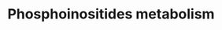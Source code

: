 ---
annotations:
- id: DOID:1056
  parent: genetic disease
  type: Disease Ontology
  value: oculocerebrorenal syndrome
- id: PW:0002417
  parent: classic metabolic pathway
  type: Pathway Ontology
  value: phosphatidylinositol metabolic pathway
- id: DOID:0110191
  parent: genetic disease
  type: Disease Ontology
  value: Charcot-Marie-Tooth disease type 4B1
- id: DOID:0060448
  type: Disease Ontology
  value: Fleck corneal dystrophy
- id: DOID:14717
  type: Disease Ontology
  value: centronuclear myopathy
authors:
- DeSl
- Egonw
- ElisaSantarsiero
description: Phosphatidylinositols are a family of lipids under the phosphatidylglyceride
  class. This pathway specifies several metabolic conversions between PIP, PIP2, PIP3
  and other metabolites. Phosphorylation sites on the individual metabolites are drawn
  as states, with the location added as a number.  The main interactions within this
  pathway are based on Figure 1 of [https://doi.org/10.1038/nmeth867 Rusten et al],
  annotated with biochemical interaction database [https://www.rhea-db.org/ Rhea],
  and diseases (depicted in pink) with corresponding [https://www.omim.org/ OMIM-identifiers.].
  Dashed lines depict proposed interactions which have not been characterised (yet)
last-edited: 2020-10-02
ndex: 55dbfeb4-8b74-11eb-9e72-0ac135e8bacf
organisms:
- Homo sapiens
redirect_from:
- /index.php/Pathway:WP4971
- /instance/WP4971
- /instance/WP4971_rr122106
revision: r122106
schema-jsonld:
- '@context': https://schema.org/
  '@id': https://wikipathways.github.io/pathways/WP4971.html
  '@type': Dataset
  creator:
    '@type': Organization
    name: WikiPathways
  description: Phosphatidylinositols are a family of lipids under the phosphatidylglyceride
    class. This pathway specifies several metabolic conversions between PIP, PIP2,
    PIP3 and other metabolites. Phosphorylation sites on the individual metabolites
    are drawn as states, with the location added as a number.  The main interactions
    within this pathway are based on Figure 1 of [https://doi.org/10.1038/nmeth867
    Rusten et al], annotated with biochemical interaction database [https://www.rhea-db.org/
    Rhea], and diseases (depicted in pink) with corresponding [https://www.omim.org/
    OMIM-identifiers.]. Dashed lines depict proposed interactions which have not been
    characterised (yet)
  keywords:
  - 4-phosphatase
  - ADP
  - ATP
  - DAG
  - H+
  - H2O
  - Ins(1,4,5)P3
  - MTM1
  - MTMR1
  - MTMR10
  - MTMR11
  - MTMR12
  - MTMR2
  - MTMR3
  - MTMR4
  - MTMR6
  - MTMR7
  - MTMR8
  - MTMR9
  - OCRL
  - PI-3 kinase I
  - PI-3 kinase II
  - PI-3 kinase III
  - PI3K-C2α
  - PI3K-C2β
  - PI3K-C2γ
  - PIK3C3
  - PIK3CA
  - PIK3CB
  - PIK3CD
  - PIK3CG
  - PIK3R4
  - PIKfyve
  - PIP-4 kinase
  - PIP-5 kinase alpha
  - PIP-5 kinase beta
  - PIP-5 kinase gamma
  - PIP4K2A
  - PIP4K2B
  - PIP4K2C
  - PIP4P1
  - PIP4P2
  - PLCB1
  - PLCB2
  - PLCB3
  - PLCB4
  - PLCD1
  - PLCD3
  - PLCD4
  - PLCE1
  - PLCG1
  - PLCG2
  - PLCH1
  - PLCH2
  - PLCZ1
  - PTEN
  - Phosphate
  - Phospholipase C
  - PtdIns
  - PtdIns(3)P
  - PtdIns(3,4)P2
  - PtdIns(3,4,5)P3
  - PtdIns(3,5)P2
  - PtdIns(4)P
  - PtdIns(4,5)P2
  - PtdIns(5)P
  - SACM1L
  - SBF1
  - SBF2
  - SHIP (1)
  license: CC0
  name: Phosphoinositides metabolism
seo: CreativeWork
title: Phosphoinositides metabolism
wpid: WP4971
---